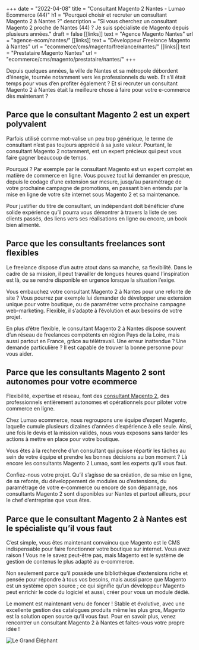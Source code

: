 +++
date = "2022-04-08"
title = "Consultant Magento 2 Nantes  - Lumao Ecommerce (44)"
h1 = "Pourquoi choisir et recruter un consultant Magento 2 à Nantes ?"
description = "Si vous cherchez un consultant Magento 2 proche de Nantes (44) ?  Je suis spécialiste de Magento depuis plusieurs années."
draft = false
[[links]]
    text = "Agence Magento Nantes"
    url = "agence-ecom/nantes/"
[[links]]
    text = "Développeur Freelance Magento à Nantes"
    url = "ecommerce/cms/magento/freelance/nantes/"
[[links]]
    text = "Prestataire Magento Nantes"
    url = "ecommerce/cms/magento/prestataire/nantes/"
+++

Depuis quelques années, la ville de Nantes et sa métropole débordent d’énergie, tournée notamment vers les professionnels du web. Et s’il était temps pour vous d’en profiter également ? Et si recruter un consultant Magento 2 à Nantes était la meilleure chose à faire pour votre e-commerce dès maintenant ?

## Parce que le consultant Magento 2 est un expert polyvalent
Parfois utilisé comme mot-valise un peu trop générique, le terme de consultant n’est pas toujours apprécié à sa juste valeur. Pourtant, le consultant Magento 2 notamment, est un expert précieux qui peut vous faire gagner beaucoup de temps.

Pourquoi ? Par exemple par le consultant Magento est un expert complet en matière de commerce en ligne. Vous pouvez tout lui demander en presque, depuis le codage d’une extension sur mesure, jusqu’au paramétrage de votre prochaine campagne de promotions, en passant bien entendu par la mise en ligne de votre site internet sous Magento 2 et sa maintenance.

Pour justifier du titre de consultant, un indépendant doit bénéficier d’une solide expérience qu’il pourra vous démontrer à travers la liste de ses clients passés, des liens vers ses réalisations en ligne ou encore, un book bien alimenté.

## Parce que les consultants freelances sont flexibles
Le freelance dispose d’un autre atout dans sa manche, sa flexibilité. Dans le cadre de sa mission, il peut travailler de longues heures quand l’inspiration est là, ou se rendre disponible en urgence lorsque la situation l’exige.

Vous embauchez votre consultant Magento 2 à Nantes pour une refonte de site ? Vous pourrez par exemple lui demander de développer une extension unique pour votre boutique, ou de paramétrer votre prochaine campagne web-marketing. Flexible, il s’adapte à l’évolution et aux besoins de votre projet.

En plus d’être flexible, le consultant Magento 2 à Nantes dispose souvent d’un réseau de freelances compétents en région Pays de la Loire, mais aussi partout en France, grâce au télétravail. Une erreur inattendue ? Une demande particulière ? Il est capable de trouver la bonne personne pour vous aider.

## Parce que les consultants Magento 2 sont autonomes pour votre ecommerce
Flexibilité, expertise et réseau, font des [consultant Magento 2](/ecommerce/cms/magento/consultant/), des professionnels entièrement autonomes et opérationnels pour piloter votre commerce en ligne.

Chez Lumao ecommerce, nous regroupons une équipe d’expert Magento, laquelle cumule plusieurs dizaines d’années d’expérience à elle seule. Ainsi, une fois le devis et la mission validés, nous vous exposons sans tarder les actions à mettre en place pour votre boutique.

Vous êtes à la recherche d’un consultant qui puisse répartir les tâches au sein de votre équipe et prendre les bonnes décisions au bon moment ? Là encore les consultants Magento 2 Lumao, sont les experts qu’il vous faut.

Confiez-nous votre projet. Qu’il s’agisse de sa création, de sa mise en ligne, de sa refonte, du développement de modules ou d’extensions, du paramétrage de votre e-commerce ou encore de son dépannage, nos consultants Magento 2 sont disponibles sur Nantes et partout ailleurs, pour le chef d’entreprise que vous êtes.

## Parce que le consultant Magento 2 à Nantes est le spécialiste qu’il vous faut
C’est simple, vous êtes maintenant convaincu que Magento est le CMS indispensable pour faire fonctionner votre boutique sur internet. Vous avez raison ! Vous ne le savez peut-être pas, mais Magento est le système de gestion de contenus le plus adapté au e-commerce.

Non seulement parce qu’il possède une bibliothèque d’extensions riche et pensée pour répondre à tous vos besoins, mais aussi parce que Magento est un système open source ; ce qui signifie qu’un développeur Magento peut enrichir le code du logiciel et aussi, créer pour vous un module dédié.

Le moment est maintenant venu de foncer ! Stable et évolutive, avec une excellente gestion des catalogues produits même les plus gros, Magento est la solution open source qu’il vous faut. Pour en savoir plus, venez rencontrer un consultant Magento 2 à Nantes et faites-vous votre propre idée !


<img class="animate zoomIn margin-auto" src="/images/ville/grand-elephant.jpg" alt="Le Grand Éléphant " />
